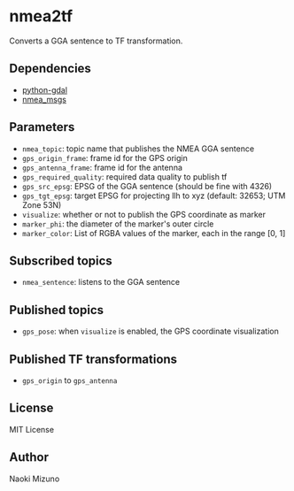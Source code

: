 # nmea2tf

Converts a GGA sentence to TF transformation.


## Dependencies

- [python-gdal](https://pypi.python.org/pypi/GDAL)
- [nmea_msgs](http://wiki.ros.org/nmea_msgs)


## Parameters

- `nmea_topic`: topic name that publishes the NMEA GGA sentence
- `gps_origin_frame`: frame id for the GPS origin
- `gps_antenna_frame`: frame id for the antenna
- `gps_required_quality`: required data quality to publish tf
- `gps_src_epsg`: EPSG of the GGA sentence (should be fine with 4326)
- `gps_tgt_epsg`: target EPSG for projecting llh to xyz (default: 32653; UTM
  Zone 53N)
- `visualize`: whether or not to publish the GPS coordinate as marker
- `marker_phi`: the diameter of the marker's outer circle
- `marker_color`: List of RGBA values of the marker, each in the range [0, 1]


## Subscribed topics

- `nmea_sentence`: listens to the GGA sentence


## Published topics

- `gps_pose`: when `visualize` is enabled, the GPS coordinate visualization


## Published TF transformations

- `gps_origin` to `gps_antenna`


## License

MIT License


## Author

Naoki Mizuno
